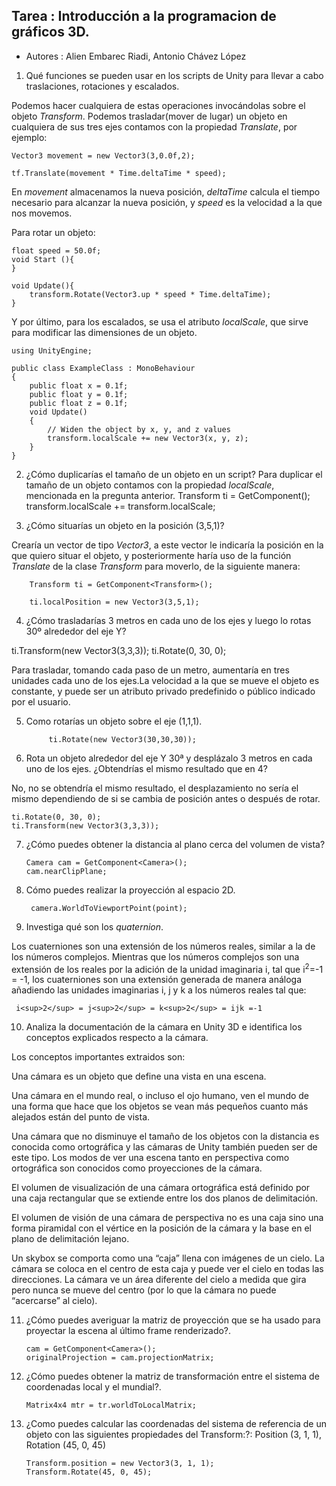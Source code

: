 ## Tarea : Introducción a la programacion de gráficos 3D.

* Autores : Alien Embarec Riadi, Antonio Chávez López

1.	Qué funciones se pueden usar en los scripts de Unity para llevar a cabo traslaciones, rotaciones y escalados.

Podemos hacer cualquiera  de estas operaciones invocándolas sobre el objeto *Transform*. Podemos trasladar(mover  de lugar) un objeto  en cualquiera de sus tres ejes contamos con la propiedad *Translate*, por ejemplo:

	Vector3 movement = new Vector3(3,0.0f,2);

	tf.Translate(movement * Time.deltaTime * speed);

En *movement* almacenamos la nueva posición, *deltaTime* calcula el tiempo necesario para alcanzar la nueva posición, y *speed* es la velocidad a la que nos movemos.


Para rotar un objeto:

	float speed = 50.0f;
	void Start (){
	}

	void Update(){
		transform.Rotate(Vector3.up * speed * Time.deltaTime);
	}



Y por último, para los escalados, se usa el atributo *localScale*, que sirve para modificar las dimensiones de un objeto.

	using UnityEngine;

	public class ExampleClass : MonoBehaviour
	{
	    public float x = 0.1f;
	    public float y = 0.1f;
	    public float z = 0.1f;
	    void Update()
	    {
	        // Widen the object by x, y, and z values
	        transform.localScale += new Vector3(x, y, z);
	    }
	}


2.	¿Cómo duplicarías el tamaño de un objeto en un script?
Para duplicar el tamaño de un objeto contamos con la propiedad *localScale*, mencionada en la pregunta anterior.
Transform ti = GetComponent<Transform>();
transform.localScale += transform.localScale;

3. ¿Cómo situarías un objeto en la posición (3,5,1)?

 Crearía un vector de tipo *Vector3*, a este vector le indicaría la posición en la que quiero situar el objeto, y posteriormente haría uso de la función *Translate* de la clase *Transform* para moverlo, de la siguiente manera:

		Transform ti = GetComponent<Transform>();

		ti.localPosition = new Vector3(3,5,1);



4. ¿Cómo trasladarías 3 metros en cada uno de los ejes y luego lo rotas 30º alrededor del eje Y?

ti.Transform(new Vector3(3,3,3));
ti.Rotate(0, 30, 0);

Para trasladar, tomando cada paso de un metro, aumentaría en tres unidades cada uno de los ejes.La velocidad a la que se mueve el objeto es constante, y puede ser un atributo privado predefinido o público indicado por el usuario.

5. Como rotarías un objeto sobre el eje (1,1,1).


			ti.Rotate(new Vector3(30,30,30));


6.	Rota un objeto alrededor del eje Y 30ª y desplázalo 3 metros en cada uno de los ejes. ¿Obtendrías el mismo resultado que en 4?

No, no se obtendría el mismo resultado, el desplazamiento no sería el mismo dependiendo de si se cambia de posición antes o después de rotar.

	ti.Rotate(0, 30, 0);
	ti.Transform(new Vector3(3,3,3));


7.	¿Cómo puedes obtener la distancia al plano cerca del volumen de vista?

		Camera cam = GetComponent<Camera>();
		cam.nearClipPlane;

8. Cómo puedes realizar la proyección al espacio 2D.

		camera.WorldToViewportPoint(point);

9. Investiga qué son los *quaternion*.

Los cuaterniones son una extensión de los números reales, similar a la de los números complejos. Mientras que los números complejos son una extensión de los reales por la adición de la unidad imaginaria i, tal que  i<sup>2</sup>=-1 = -1, los cuaterniones son una extensión generada de manera análoga añadiendo las unidades imaginarias i, j y k a los números reales tal que:

	 i<sup>2</sup> = j<sup>2</sup> = k<sup>2</sup> = ijk =-1

10.	Analiza la documentación de la cámara en Unity 3D e identifica los conceptos explicados respecto a la cámara.

Los conceptos importantes extraidos son:

Una cámara es un objeto que define una vista en una escena.

Una cámara en el mundo real, o incluso el ojo humano, ven el mundo de una forma que hace que los objetos se vean más pequeños cuanto más alejados están del punto de vista.

Una cámara que no disminuye el tamaño de los objetos con la distancia es conocida como ortográfica y las cámaras de Unity también pueden ser de este tipo. Los modos de ver una escena tanto en perspectiva como ortográfica son conocidos como proyecciones de la cámara.

El volumen de visualización de una cámara ortográfica está definido por una caja rectangular que se extiende entre los dos planos de delimitación.

El volumen de visión de una cámara de perspectiva no es una caja sino una forma piramidal con el vértice en la posición de la cámara y la base en el plano de delimitación lejano.

Un skybox se comporta como una “caja” llena con imágenes de un cielo. La cámara se coloca en el centro de esta caja y puede ver el cielo en todas las direcciones. La cámara ve un área diferente del cielo a medida que gira pero nunca se mueve del centro (por lo que la cámara no puede “acercarse” al cielo).


11.	¿Cómo puedes averiguar la matriz de proyección que se ha usado para proyectar la escena al último frame renderizado?.

		cam = GetComponent<Camera>();
		originalProjection = cam.projectionMatrix;

12. ¿Cómo puedes obtener la matriz de transformación entre el sistema de coordenadas local y el mundial?.

		Matrix4x4 mtr = tr.worldToLocalMatrix;

13.	¿Como puedes calcular las coordenadas del sistema de referencia de un objeto con las siguientes propiedades del Transform:?: Position (3, 1, 1), Rotation (45, 0, 45)

		Transform.position = new Vector3(3, 1, 1);
		Transform.Rotate(45, 0, 45);
